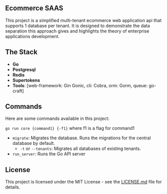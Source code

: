 ## Ecommerce SAAS

This project is a simplified multi-tenant ecommerce web application api that supports 1 database per tenant. It is designed to demonstrate the data separation this approach gives and highlights the theory of enterprise applications development.

## The Stack

- **Go**
- **Postgresql**
- **Redis**
- **Supertokens**
- **Tools**: [web-framework: Gin Gonic, cli: Cobra, orm: Gorm, queue: go-craft]

## Commands

Here are some commands available in this project:

`go run core {command1} {-f1}` where f1 is a flag for command1

- `migrate`: Migrates the database. Runs the migrations for the central database by default.
  - `-t` or `--tenants`: Migrates all databases of existing tenants.
- `run_server`: Runs the Go API server

## License

This project is licensed under the MIT License - see the [LICENSE.md](LICENSE.md) file for details.
